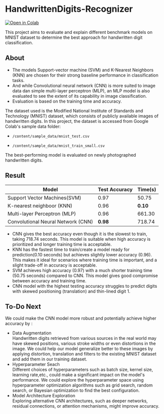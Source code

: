 # HandwrittenDigits-Recognizer
[![Open in Colab](https://colab.research.google.com/assets/colab-badge.svg)](https://colab.research.google.com/github/Shanty-01/HandwrittenDigits-Recognizer/blob/main/HandwrittenDigits_Recognizer.ipynb)

This project aims to evaluate and explain different benchmark models on MNIST dataset to determine the best approach for handwritten digit classification.
## About
* The models Support-vector machine (SVM) and K-Nearest Neighbors (KNN) are chosen for their strong baseline performance in classification tasks.
* And while Convolutional neural network (CNN) is more suited to image data dan simple multi-layer perceptron (MLP), an MLP model is also evaluated to see the extent of its capability in image classification.
* Evaluation is based on the training time and accuracy.
  
The dataset used is the Modified National Institute of Standards and Technology (MNIST) dataset, which consists of publicly available images of handwritten digits. In this project, the dataset is accessed from Google Colab's sample data folder:

  * `/content/sample_data/mnist_test.csv`

  * `/content/sample_data/mnist_train_small.csv`

The best-performing model is evaluated on newly photographed handwritten digits.

## Result
| Model     | Test Accuracy | Time(s) |
|------------|-----------|--------|
| Support Vector Machines(SVM)| 0.97   | 50.75   |
| K-nearest neighboor (KNN)    | 0.96      | **0.10**   |
| Multi-layer Perceptron (MLP)    | 0.96      | 661.30   |
| Convolutional Neural Network (CNN)   |**0.98**      | 718.74   |

* CNN gives the best accuracy even though it is the slowest to train, taking 718.74 seconds. This model is suitable when high accuracy is prioritized and longer training time is acceptable.
* KNN has the fastest time to train/create a model ready for prediction(0.10 seconds) but achieves slightly lower accuracy (0.96). This makes it ideal for scenarios where training time is important, and a slight trade-off in accuracy is acceptable.
* SVM achieves high accuracy (0.97) with a much shorter training time (50.75 seconds) compared to CNN. This model gives good compromise between accuracy and training time.
* CNN model with the highest testing accuracy struggles to predict digits with skewed positioning (translation) and thin-lined digit 1.

## To-Do Next
We could make the CNN model more robust and potentially achieve higher accuracy by :  

*   Data Augmentation  
    Handwritten digits retrieved from various sources in the real world may have skewed positions, various stroke widths or even distortions in the image. We could help our model generalize better to these images by applying distortion, translation and filters to the existing MNIST dataset and add them in our training dataset.
*   Hyperparameter Seach  
    Different choices of hyperparameters such as batch size, kernel size, learning rate,etc., could make a significant impact on the model's performance. We could explore the hyperparameter space using hyperparameter optimization algorithms such as grid search, random search, or Bayesian optimization to find the best configuration.
*   Model Architecture Exploration  
    Exploring alternative CNN architectures, such as deeper networks, residual connections, or attention mechanisms, might improve accuracy.

